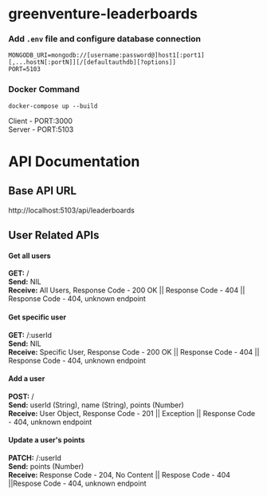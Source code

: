 # greenventure-leaderboards

### Add `.env` file and configure database connection
```
MONGODB_URI=mongodb://[username:password@]host1[:port1][,...hostN[:portN]][/[defaultauthdb][?options]]
PORT=5103
```
### Docker Command
```
docker-compose up --build
```
Client - PORT:3000 <br>
Server - PORT:5103

# API Documentation

## Base API URL
http://localhost:5103/api/leaderboards

## User Related APIs

#### Get all users
**GET:** /<br>
**Send:** NIL <br>
**Receive:** All Users, Response Code - 200 OK || Response Code - 404 || Response Code - 404, unknown endpoint

#### Get specific user
**GET:** /:userId <br>
**Send:** NIL <br>
**Receive:** Specific User, Response Code - 200 OK || Response Code - 404 || Response Code - 404, unknown endpoint

#### Add a user
**POST:** / <br>
**Send:** userId (String), name (String), points (Number)<br>
**Receive:**  User Object, Response Code - 201 || Exception || Response Code - 404, unknown endpoint

#### Update a user's points
**PATCH:** /:userId <br>
**Send:** points (Number) <br>
**Receive:** Response Code - 204, No Content || Respose Code - 404 ||Respose Code - 404, unknown endpoint
